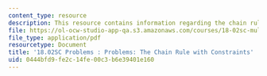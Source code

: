 ```yaml
---
content_type: resource
description: This resource contains information regarding the chain rule with constraints.
file: https://ol-ocw-studio-app-qa.s3.amazonaws.com/courses/18-02sc-multivariable-calculus-fall-2010/0444bfd9fe2c14fe00c3b6e39401e160_MIT18_02SC_pb_43_quest.pdf
file_type: application/pdf
resourcetype: Document
title: '18.02SC Problems : Problems: The Chain Rule with Constraints'
uid: 0444bfd9-fe2c-14fe-00c3-b6e39401e160
---
```

